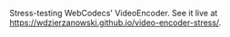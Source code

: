Stress-testing WebCodecs' VideoEncoder. See it live at https://wdzierzanowski.github.io/video-encoder-stress/.
